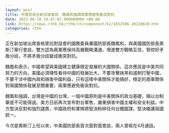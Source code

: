 ```yaml
---
layout: post
title: 中美防長在新加坡會談　魏鳳和強調兩軍應避免衝突對抗
date: 2022-06-10 19:47:07.000000000 +08:00
link: https://news.rthk.hk/rthk/ch/component/k2/1652506-20220610.htm
categories: rthk
---
```


正在新加坡出席香格里拉對話會的國務委員兼國防部長魏鳳和，與美國國防部長奧斯汀舉行會談，雙方認為兩軍應保持高層戰略溝通，增進雙方戰略互信，管控好矛盾分歧，不將矛盾分歧變成衝突對抗。

魏鳳和表示，中國希望與美國建立健康穩定發展的大國關係，這亦應該是中美共同努力的方向，美國必須理性看待中國的發展壯大，不要攻擊抹黑和遏制打壓中國，不要干涉中國內政和損害中國利益，只有這樣中美關係才能搞好，穩定的兩軍關係對兩國關係發展至關重要，兩軍應避免衝突對抗。

魏鳳和強調，台灣是中國的台灣，一個中國原則是中美關係的政治基礎，搞以台制華是不可能得逞。美方日前再次宣布對台軍售，嚴重損害中國主權和安全利益，中方堅決反對和強烈譴責，中國政府和軍隊將堅決粉碎任何台獨圖謀，堅決維護祖國統一。

今次是奧斯汀上任以來，中美國防部長首次面對面會談，兩人曾經在4月通話。
